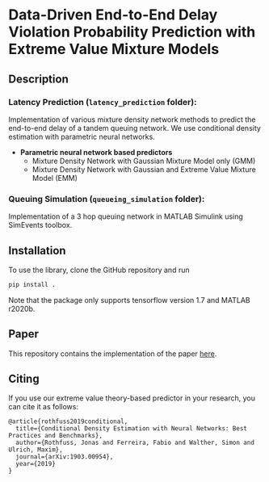 # Data-Driven End-to-End Delay Violation Probability Prediction with Extreme Value Mixture Models

## Description

### Latency Prediction (`latency_prediction` folder):

Implementation of various mixture density network methods to predict the end-to-end delay of a tandem queuing network. We use conditional density estimation with parametric neural networks.

* **Parametric neural network based predictors**
    * Mixture Density Network with Gaussian Mixture Model only (GMM)
    * Mixture Density Network with Gaussian and Extreme Value Mixture Model (EMM)

### Queuing Simulation (`queueing_simulation` folder):

Implementation of a 3 hop queuing network in MATLAB Simulink using SimEvents toolbox.

## Installation

To use the library, clone the GitHub repository and run 
```bash
pip install .
``` 
Note that the package only supports tensorflow version 1.7 and MATLAB r2020b.

## Paper
This repository contains the implementation of the paper [here](https://arxiv.org/abs/1903.00954).


## Citing
If you use our extreme value theory-based predictor in your research, you can cite it as follows:

```
@article{rothfuss2019conditional,
  title={Conditional Density Estimation with Neural Networks: Best Practices and Benchmarks},
  author={Rothfuss, Jonas and Ferreira, Fabio and Walther, Simon and Ulrich, Maxim},
  journal={arXiv:1903.00954},
  year={2019}
}

```



